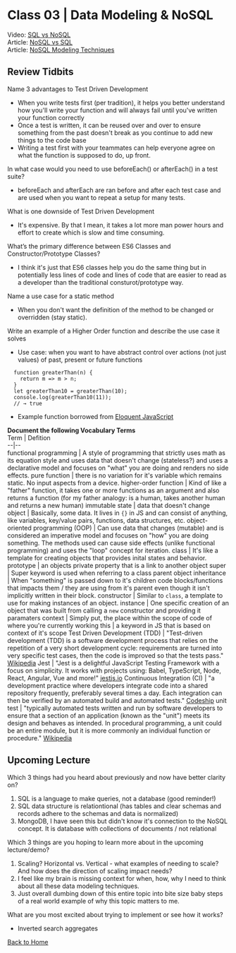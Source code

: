 # Class 03 \| Data Modeling & NoSQL
Video: [SQL vs NoSQL](https://www.youtube.com/watch?v=ZS_kXvOeQ5Y)     
Article: [NoSQL vs SQL](https://www.thegeekstuff.com/2014/01/sql-vs-nosql-db/?utm_source=tuicool)  
Article: [NoSQL Modeling Techniques](https://highlyscalable.wordpress.com/2012/03/01/nosql-data-modeling-techniques/)   


## Review Tidbits

Name 3 advantages to Test Driven Development 
  - When you write tests first (per tradition), it helps you better understand how you'll write your function and will always fail until you've written your function correctly
  - Once a test is written, it can be reused over and over to ensure something from the past doesn't break as you continue to add new things to the code base
  - Writing a test first with your teammates can help everyone agree on what the function is supposed to do, up front.

In what case would you need to use beforeEach() or afterEach() in a test suite?
  - beforeEach and afterEach are ran before and after each test case and are used when you want to repeat a setup for many tests.

What is one downside of Test Driven Development
  - It's expensive. By that I mean, it takes a lot more man power hours and effort to create which is slow and time consuming.

What’s the primary difference between ES6 Classes and Constructor/Prototype Classes?
  - I think it's just that ES6 classes help you do the same thing but in potentially less lines of code and lines of code that are easier to read as a developer than the traditional consturot/prototype way.

Name a use case for a static method
  - When you don't want the definition of the method to be changed or overridden (stay static).

Write an example of a Higher Order function and describe the use case it solves
  - Use case: when you want to have abstract control over actions (not just values) of past, present or future functions
  ```
    function greaterThan(n) {
      return m => m > n;
    }
    let greaterThan10 = greaterThan(10);
    console.log(greaterThan10(11));
    // → true
  ```
  - Example function borrowed from [Eloquent JavaScript](https://eloquentjavascript.net/05_higher_order.html)



**Document the following Vocabulary Terms**  
Term | Defition  
--|--  
functional programming | A style of programming that strictly uses math as its equation style and uses data that doesn't change (stateless?) and uses a declarative model and focuses on "what" you are doing and renders no side effects. 
pure function | there is no variation for it's variable which remains static. No input aspects from a device.
higher-order function | Kind of like a "father" function, it takes one or more functions as an argument and also returns a function (for my father analogy: is a human, takes another human and returns a new human)
immutable state | data that doesn't change
object | Basically, some data. It lives in `{}` in JS and can consist of anything, like variables, key/value pairs, functions, data structures, etc.
object-oriented programming (OOP) | Can use data that changes (mutable) and is considered an imperative model and focuses on "how" you are doing something. The methods used can cause side effects (unlike functional programming) and uses the "loop" concept for iteration. 
class | It's like a template for creating objects that provides inital states and behavior.
prototype | an objects private property that is a link to another object
super | Super keyword is used when referring to a class parent object
inheritance | When "something" is passed down to it's children code blocks/functions that impacts them / they are using from it's parent even though it isn't implicitly written in their block.
constructor | Similar to `class`, a template to use for making instances of an object.
instance | One specific creation of an object that was built from calling a `new` constructor and providing it paramaters
context | Simply put, the place within the scope of code of where you're currently working
this | a keyword in JS that is based on context of it's scope
Test Driven Development (TDD) | "Test-driven development (TDD) is a software development process that relies on the repetition of a very short development cycle: requirements are turned into very specific test cases, then the code is improved so that the tests pass." [Wikipedia](https://en.wikipedia.org/wiki/Test-driven_development)
Jest | "Jest is a delightful JavaScript Testing Framework with a focus on simplicity. It works with projects using: Babel, TypeScript, Node, React, Angular, Vue and more!" [jestjs.io](https://jestjs.io/)
Continuous Integration (CI) | "a development practice where developers integrate code into a shared repository frequently, preferably several times a day. Each integration can then be verified by an automated build and automated tests." [Codeship](https://codeship.com/continuous-integration-essentials#:~:text=Continuous%20Integration%20(CI)%20is%20a,automated%20build%20and%20automated%20tests.)
unit test | "typically automated tests written and run by software developers to ensure that a section of an application (known as the "unit") meets its design and behaves as intended. In procedural programming, a unit could be an entire module, but it is more commonly an individual function or procedure." [Wikipedia](https://en.wikipedia.org/wiki/Unit_testing#:~:text=Unit%20tests%20are%20typically%20automated,an%20individual%20function%20or%20procedure.)


## Upcoming Lecture

Which 3 things had you heard about previously and now have better clarity on?
  1) SQL is a language to make queries, not a database (good reminder!)
  2) SQL data structure is relationtional (has tables and clear schemas and records adhere to the schemas and data is normalized)
  3) MongoDB, I have seen this but didn't know it's connection to the NoSQL concept. It is database with collections of documents / not relational

Which 3 things are you hoping to learn more about in the upcoming lecture/demo?
  1) Scaling? Horizontal vs. Vertical - what examples of needing to scale? And how does the direction of scaling impact needs? 
  2) I feel like my brain is missing context for when, how, why I need to think about all these data modeling techniques. 
  3) Just overall dumbing down of this entire topic into bite size baby steps of a real world example of why this topic matters to me.

What are you most excited about trying to implement or see how it works?
   - Inverted search aggregates


[Back to Home](README.md)